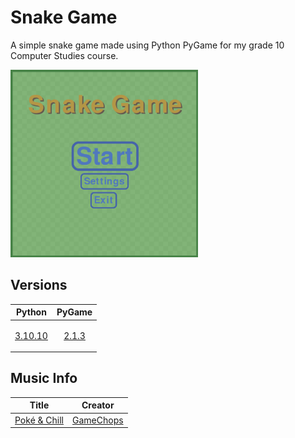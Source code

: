 # Snake Game
A simple snake game made using Python PyGame for my grade 10 Computer Studies course.

<img src="https://github.com/kwiby/Snake-Game/blob/main/Main%20Menu%20Image.png" width="300">

## Versions
| **Python** | **PyGame** |
| - | - |
| <p align="center"> [3.10.10](https://www.python.org/downloads/release/python-31010/) </p> | [<div align="center">2.1.3</div>](https://github.com/pygame/pygame/releases/tag/2.1.3) |
## Music Info
| **Title** | **Creator** |
| - | - |
| [<div align = "center">Poké & Chill</div>](https://www.youtube.com/watch?v=2DVpys50LVE) | [<div align = "center">GameChops</div>](https://gamechops.com/) |
